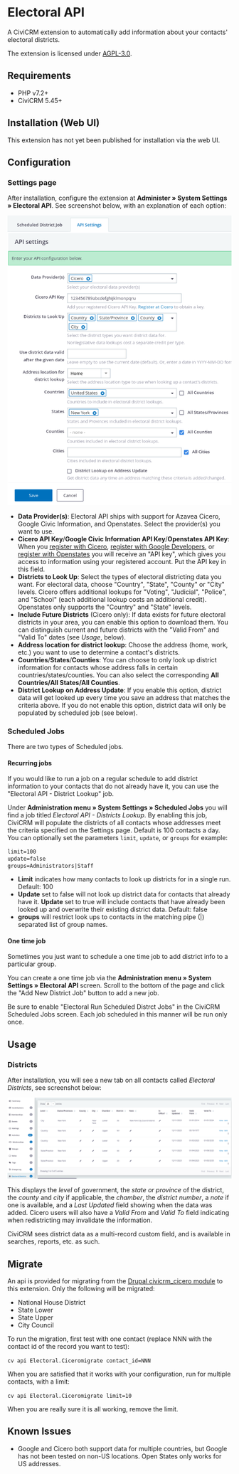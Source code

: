 # Electoral API

A CiviCRM extension to automatically add information about your contacts'
electoral districts.

The extension is licensed under [AGPL-3.0](LICENSE.txt).

## Requirements

* PHP v7.2+
* CiviCRM 5.45+

## Installation (Web UI)

This extension has not yet been published for installation via the web UI.

## Configuration

### Settings page

After installation, configure the extension at **Administer » System Settings »
Electoral API**.  See screenshot below, with an explanation of each option:

![Screenshot of Electoral API Settings page](/images/settings_screen.png)

* **Data Provider(s)**:  Electoral API ships with support for Azavea Cicero,
  Google Civic Information, and Openstates.  Select the provider(s) you want to
  use.
* **Cicero API Key**/**Google Civic Information API Key**/**Openstates API
  Key**: When you [register with
  Cicero](https://www.cicerodata.com/free-trial/), [register with Google
  Developers](https://developers.google.com/civic-information/docs/using_api#APIKey),
  or [register with Openstates](https://openstates.org/accounts/signup/) you
  will receive an "API key", which gives you access to information using your
  registered account.  Put the API key in this field.
* **Districts to Look Up**:  Select the types of electoral districting data you
  want.  For electoral data, choose "Country", "State", "County" or "City"
  levels. Cicero offers additional lookups for "Voting", "Judicial", "Police",
  and "School" (each additional lookup costs an additional credit).  Openstates
  only supports the "Country" and "State" levels.
* **Include Future Districts** (Cicero only): If data exists for future
  electoral districts in your area, you can enable this option to download
  them.  You can distinguish current and future districts with the "Valid From"
  and "Valid To" dates (see *Usage*, below).
* **Address location for district lookup**: Choose the address (home, work,
  etc.) you want to use to determine a contact's districts.
* **Countries**/**States**/**Counties**: You can choose to only look up
  district information for contacts whose address falls in certain
  countries/states/counties. You can also select the corresponding **All
  Countries/All States/All Counties**.
* **District Lookup on Address Update**: If you enable this option, district
  data will get looked up every time you save an address that matches the
  criteria above. If you do not enable this option, district data will only be
  populated by scheduled job (see below).

### Scheduled Jobs

There are two types of Scheduled jobs.

#### Recurring jobs

If you would like to run a job on a regular schedule to add district
information to your contacts that do not already have it, you can use the
"Electoral API - District Lookup" job.

Under **Administration menu » System Settings » Scheduled Jobs** you will find
a job titled *Electoral API - Districts Lookup*.  By enabling this job, CiviCRM
will populate the districts of all contacts whose addresses meet the criteria
specified on the Settings page.  Default is 100 contacts a day.  You can
optionally set the parameters `limit`, `update`, or `groups` for example:

```
limit=100
update=false
groups=Administrators|Staff
```

* **Limit** indicates how many contacts to look up districts for in a single
  run. Default: 100
* **Update** set to false will not look up district data for contacts that
  already have it.  **Update** set to true will include contacts that have
  already been looked up and overwrite their existing district data.  Default:
  false
* **groups** will restrict look ups to contacts in the matching pipe (|) separated
  list of group names. 

#### One time job

Sometimes you just want to schedule a one time job to add district info to a
particular group.

You can create a one time job via the **Administration menu » System Settings » Electoral API**
screen. Scroll to the bottom of the page and click the "Add New District Job" button to add a new
job.

Be sure to enable "Electoral Run Scheduled Distrct Jobs" in the CiviCRM
Scheduled Jobs screen. Each job scheduled in this manner will be run only once.

## Usage

### Districts

After installation, you will see a new tab on all contacts called *Electoral
Districts*, see screenshot below:

![Screenshot of 'Electoral Districts' tab](/images/districts.png)

This displays the *level* of government, the *state or province* of the
district, the *county* and *city* if applicable, the *chamber*, the *district
number*, a *note* if one is available, and a *Last Updated* field showing when
the data was added.  Cicero users will also have a *Valid From* and *Valid To*
field indicating when redistricting may invalidate the information.

CiviCRM sees district data as a multi-record custom field, and is available in
searches, reports, etc. as such.

## Migrate

An api is provided for migrating from the [Drupal civicrm_cicero
module](https://www.drupal.org/project/civicrm_cicero) to this extension. Only
the following will be migrated:

 * National House District
 * State Lower
 * State Upper
 * City Council

To run the migration, first test with one contact (replace NNN with the contact
id of the record you want to test):
    
`cv api Electoral.Ciceromigrate contact_id=NNN`

When you are satisfied that it works with your configuration, run for multiple
contacts, with a limit:

`cv api Electoral.Ciceromigrate limit=10`

When you are really sure it is all working, remove the limit.

## Known Issues

* Google and Cicero both support data for multiple countries, but Google has
  not been tested on non-US locations. Open States only works for US addresses.
